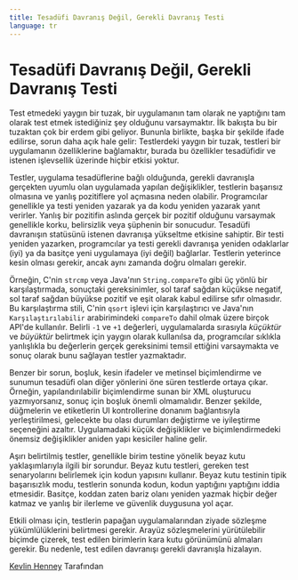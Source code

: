 ```yaml
---
title: Tesadüfi Davranış Değil, Gerekli Davranış Testi
language: tr
---
```


# Tesadüfi Davranış Değil, Gerekli Davranış Testi

Test etmedeki yaygın bir tuzak, bir uygulamanın tam olarak ne yaptığını tam olarak test etmek istediğiniz şey olduğunu varsaymaktır. İlk bakışta bu bir tuzaktan çok bir erdem gibi geliyor. Bununla birlikte, başka bir şekilde ifade edilirse, sorun daha açık hale gelir: Testlerdeki yaygın bir tuzak, testleri bir uygulamanın özelliklerine bağlamaktır, burada bu özellikler tesadüfidir ve istenen işlevsellik üzerinde hiçbir etkisi yoktur.

Testler, uygulama tesadüflerine bağlı olduğunda, gerekli davranışla gerçekten uyumlu olan uygulamada yapılan değişiklikler, testlerin başarısız olmasına ve yanlış pozitiflere yol açmasına neden olabilir. Programcılar genellikle ya testi yeniden yazarak ya da kodu yeniden yazarak yanıt verirler. Yanlış bir pozitifin aslında gerçek bir pozitif olduğunu varsaymak genellikle korku, belirsizlik veya şüphenin bir sonucudur. Tesadüfi davranışın statüsünü istenen davranışa yükseltme etkisine sahiptir. Bir testi yeniden yazarken, programcılar ya testi gerekli davranışa yeniden odaklarlar (iyi) ya da basitçe yeni uygulamaya (iyi değil) bağlarlar. Testlerin yeterince kesin olması gerekir, ancak aynı zamanda doğru olmaları gerekir.

Örneğin, C'nin `strcmp` veya Java'nın `String.compareTo` gibi üç yönlü bir karşılaştırmada, sonuçtaki gereksinimler, sol taraf sağdan küçükse negatif, sol taraf sağdan büyükse pozitif ve eşit olarak kabul edilirse sıfır olmasıdır. Bu karşılaştırma stili, C'nin `qsort` işlevi için karşılaştırıcı ve Java'nın `Karşılaştırılabilir` arabirimindeki `compareTo` dahil olmak üzere birçok API'de kullanılır. Belirli `-1` ve `+1` değerleri, uygulamalarda sırasıyla *küçüktür* ve *büyüktür* belirtmek için yaygın olarak kullanılsa da, programcılar sıklıkla yanlışlıkla bu değerlerin gerçek gereksinimi temsil ettiğini varsaymakta ve sonuç olarak bunu sağlayan testler yazmaktadır.

Benzer bir sorun, boşluk, kesin ifadeler ve metinsel biçimlendirme ve sunumun tesadüfi olan diğer yönlerini öne süren testlerde ortaya çıkar. Örneğin, yapılandırılabilir biçimlendirme sunan bir XML oluşturucu yazmıyorsanız, sonuç için boşluk önemli olmamalıdır. Benzer şekilde, düğmelerin ve etiketlerin UI kontrollerine donanım bağlantısıyla yerleştirilmesi, gelecekte bu olası durumları değiştirme ve iyileştirme seçeneğini azaltır. Uygulamadaki küçük değişiklikler ve biçimlendirmedeki önemsiz değişiklikler aniden yapı kesiciler haline gelir.

Aşırı belirtilmiş testler, genellikle birim testine yönelik beyaz kutu yaklaşımlarıyla ilgili bir sorundur. Beyaz kutu testleri, gereken test senaryolarını belirlemek için kodun yapısını kullanır. Beyaz kutu testinin tipik başarısızlık modu, testlerin sonunda kodun, kodun yaptığını yaptığını iddia etmesidir. Basitçe, koddan zaten bariz olanı yeniden yazmak hiçbir değer katmaz ve yanlış bir ilerleme ve güvenlik duygusuna yol açar.

Etkili olması için, testlerin papağan uygulamalarından ziyade sözleşme yükümlülüklerini belirtmesi gerekir. Arayüz sözleşmelerini yürütülebilir biçimde çizerek, test edilen birimlerin kara kutu görünümünü almaları gerekir. Bu nedenle, test edilen davranışı gerekli davranışla hizalayın.

[Kevlin Henney](http://programmer.97things.oreilly.com/wiki/index.php/Kevlin_Henney) Tarafından